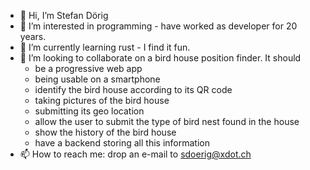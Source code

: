 - 👋 Hi, I’m Stefan Dörig
- 👀 I’m interested in programming - have worked as developer for 20 years.
- 🌱 I’m currently learning rust - I find it fun.
- 💞️ I’m looking to collaborate on a bird house position finder. It should  
     - be a progressive web app
     - being usable on a smartphone
     - identify the bird house according to its QR code
     - taking pictures of the bird house
     - submitting its geo location
     - allow the user to submit the type of bird nest found in the house
     - show the history of the bird house
     - have a backend storing all this information
- 📫 How to reach me: drop an e-mail to sdoerig@xdot.ch

